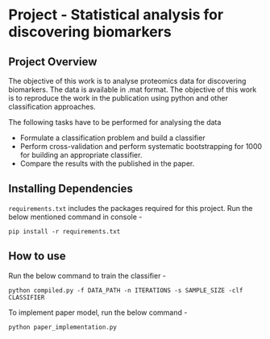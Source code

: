 # Project - Statistical analysis for discovering biomarkers

## Project Overview
The objective of this work is to analyse proteomics data for discovering biomarkers. The data is available in .mat format. The objective of this work is to reproduce  the work in the publication using python and other classification approaches. 

The following tasks have to be performed for analysing the data

- Formulate a classification problem and  build a classifier
- Perform cross-validation and perform systematic bootstrapping for 1000 for building an appropriate classifier.
- Compare the results with the published in the paper.

## Installing Dependencies
`requirements.txt` includes the packages required for this project. Run the below mentioned command in console -
```@python
pip install -r requirements.txt
```

## How to use
Run the below command to train the classifier - 
```@python
python compiled.py -f DATA_PATH -n ITERATIONS -s SAMPLE_SIZE -clf CLASSIFIER
```

To implement paper model, run the below command - 
```@python
python paper_implementation.py
``` 
